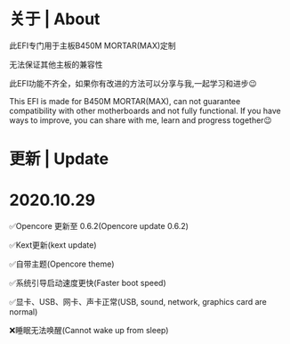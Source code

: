 # 关于 | About
此EFI专门用于主板B450M MORTAR(MAX)定制

无法保证其他主板的兼容性

此EFI功能不齐全，如果你有改进的方法可以分享与我,一起学习和进步😉

This EFI is made for B450M MORTAR(MAX), can not guarantee compatibility with other motherboards and not fully functional. If you have ways to improve, you can share with me, learn and progress together😉

# 更新 | Update

# 2020.10.29

✅Opencore 更新至 0.6.2(Opencore update 0.6.2)

✅Kext更新(kext update)

✅自带主题(Opencore theme)

✅系统引导启动速度更快(Faster boot speed)

✅显卡、USB、网卡、声卡正常(USB, sound, network, graphics card are normal)

❌睡眠无法唤醒(Cannot wake up from sleep)

